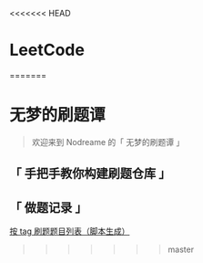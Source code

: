 <<<<<<< HEAD
# LeetCode
=======
# 无梦的刷题谭

> 欢迎来到 Nodreame 的「 无梦的刷题谭 」

## 「 手把手教你构建刷题仓库 」

## 「 做题记录 」

[按 tag 刷题题目列表（脚本生成）](./leetcode/README.md)
>>>>>>> master
